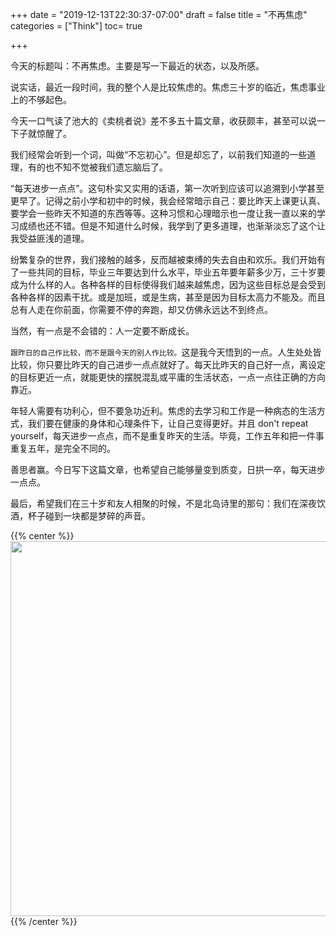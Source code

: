 +++
date = "2019-12-13T22:30:37-07:00"
draft = false
title = "不再焦虑"
categories = ["Think"]
toc= true

+++

今天的标题叫：不再焦虑。主要是写一下最近的状态，以及所感。

说实话，最近一段时间，我的整个人是比较焦虑的。焦虑三十岁的临近，焦虑事业上的不够起色。

今天一口气读了池大的《卖桃者说》差不多五十篇文章，收获颇丰，甚至可以说一下子就惊醒了。

我们经常会听到一个词，叫做“不忘初心”。但是却忘了，以前我们知道的一些道理，有的也不知不觉被我们遗忘脑后了。

“每天进步一点点”。这句朴实又实用的话语，第一次听到应该可以追溯到小学甚至更早了。记得之前小学和初中的时候，我会经常暗示自己：要比昨天上课更认真、要学会一些昨天不知道的东西等等。这种习惯和心理暗示也一度让我一直以来的学习成绩也还不错。但是不知道什么时候，我学到了更多道理，也渐渐淡忘了这个让我受益匪浅的道理。

纷繁复杂的世界，我们接触的越多，反而越被束缚的失去自由和欢乐。我们开始有了一些共同的目标，毕业三年要达到什么水平，毕业五年要年薪多少万，三十岁要成为什么样的人。各种各样的目标使得我们越来越焦虑，因为这些目标总是会受到各种各样的因素干扰。或是加班，或是生病，甚至是因为目标太高力不能及。而且总有人走在你前面，你需要不停的奔跑，却又仿佛永远达不到终点。

当然，有一点是不会错的：人一定要不断成长。

`跟昨日的自己作比较，而不是跟今天的别人作比较。`这是我今天悟到的一点。人生处处皆比较，你只要比昨天的自己进步一点点就好了。每天比昨天的自己好一点，离设定的目标更近一点，就能更快的摆脱混乱或平庸的生活状态，一点一点往正确的方向靠近。

年轻人需要有功利心，但不要急功近利。焦虑的去学习和工作是一种病态的生活方式，我们要在健康的身体和心理条件下，让自己变得更好。并且 don't repeat yourself，每天进步一点点，而不是重复昨天的生活。毕竟，工作五年和把一件事重复五年，是完全不同的。

善思者赢。今日写下这篇文章，也希望自己能够量变到质变，日拱一卒，每天进步一点点。

最后，希望我们在三十岁和友人相聚的时候，不是北岛诗里的那句：我们在深夜饮酒，杯子碰到一块都是梦碎的声音。

{{% center %}}<img name="touchbar-config" src="/images/blog/2019-12/think_01.jpeg" width='600px'/>{{% /center %}}
